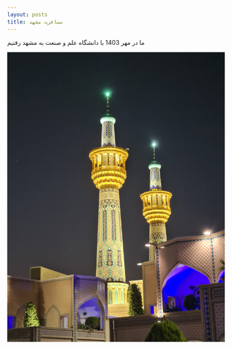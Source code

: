 ```yaml
---
layout: posts
title: مسافرت مشهد
---
```

ما در مهر 1403 با دانشگاه علم و صنعت به مشهد رفتیم



<img src ="../assets/images/20241018_051012[1].jpg">
